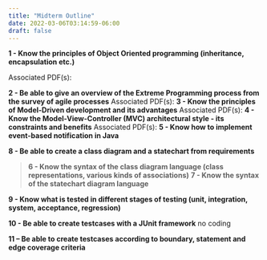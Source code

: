```yaml
---
title: "Midterm Outline"
date: 2022-03-06T03:14:59-06:00
draft: false
---
```


**1 - Know the principles of Object Oriented programming (inheritance, encapsulation etc.)**

Associated PDF(s):

**2 - Be able to give an overview of the Extreme Programming process from the survey of agile processes**
Associated PDF(s):
**3 - Know the principles of Model-Driven development and its advantages**
Associated PDF(s):
**4 - Know the Model-View-Controller (MVC) architectural style - its constraints and benefits**
Associated PDF(s):
**5 - Know how to implement event-based notification in Java**

**8 - Be able to create a class diagram and a statechart from requirements**
>**6 - Know the syntax of the class diagram language (class representations, various kinds of associations)**
>**7 - Know the syntax of the statechart diagram language**

**9 - Know what is tested in different stages of testing (unit, integration, system, acceptance, regression)**

**10 - Be able to create testcases with a JUnit framework** no coding

**11 – Be able to create testcases according to boundary, statement and edge coverage criteria**

 